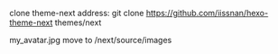 
clone theme-next address:
git clone https://github.com/iissnan/hexo-theme-next themes/next

my_avatar.jpg move to /next/source/images
